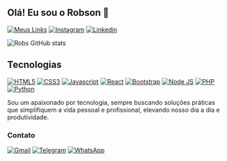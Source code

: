 ## Olá! Eu sou o Robson 🤙

[![Meus Links](https://img.shields.io/badge/bio.link-000000%7D?style=for-the-badge&logo=biolink&logoColor=white)](https://robsondsilva90.github.io/my-links/)
[![Instagram](https://img.shields.io/badge/Instagram-E4405F?style=for-the-badge&logo=instagram&logoColor=white)](https://www.instagram.com/robson.dsilva90/)
[![Linkedin](https://img.shields.io/badge/LinkedIn-0077B5?style=for-the-badge&logo=linkedin&logoColor=white)](https://www.linkedin.com/in/robsondsilva90/)

![Robs GitHub stats](https://github-readme-stats.vercel.app/api?username=robsondsilva90&show_icons=true&theme=transparent)

## Tecnologias

[![HTML5](https://img.shields.io/badge/HTML5-E34F26?style=for-the-badge&logo=html5&logoColor=white)](#)
[![CSS3](https://img.shields.io/badge/CSS3-1572B6?style=for-the-badge&logo=css3&logoColor=white)](#)
[![Javascript](https://img.shields.io/badge/JavaScript-F7DF1E?style=for-the-badge&logo=javascript&logoColor=black)](#)
[![React](https://img.shields.io/badge/React-20232A?style=for-the-badge&logo=react&logoColor=61DAFB)](#)
[![Bootstrap](https://img.shields.io/badge/Bootstrap-563D7C?style=for-the-badge&logo=bootstrap&logoColor=white)](#)
[![Node JS](https://img.shields.io/badge/Node.js-43853D?style=for-the-badge&logo=node.js&logoColor=white)](#)
[![PHP](https://img.shields.io/badge/PHP-777BB4?style=for-the-badge&logo=php&logoColor=white)](#)
[![Python](https://img.shields.io/badge/Python-3776AB?style=for-the-badge&logo=python&logoColor=white)](#)

Sou um apaixonado por tecnologia, sempre buscando soluções práticas que simplifiquem a vida pessoal e profissional, elevando nosso dia a dia e produtividade.

### Contato

[![Gmail](https://img.shields.io/badge/Gmail-D14836?style=for-the-badge&logo=gmail&logoColor=white)](mailto:robson.dsilva90@gmail.com)
[![Telegram](https://img.shields.io/badge/Telegram-2CA5E0?style=for-the-badge&logo=telegram&logoColor=white)](http://t.me/robsondsilva90)
[![WhatsApp](https://img.shields.io/badge/WhatsApp-25D366?style=for-the-badge&logo=whatsapp&logoColor=white)](https://api.whatsapp.com/send?phone=5511956059752)

